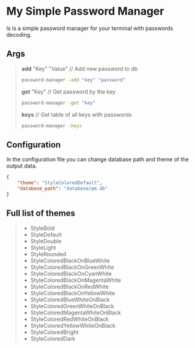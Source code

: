 # My Simple Password Manager

Is is a simple password manager for your terminal with passwords decoding.

## Args

> **add** "Key" "Value"  // Add new password to db
>
> ```sh
>password-manager -add "key" "password"
>```
>
> **get** "Key"  // Get password by the key
>
> ```sh
>password-manager -get "key"
>```
>
> **keys**  // Get table of all keys with passwords
>
> ```sh
>password-manager -keys
>```

## Configuration

In the configuration file you can change database path and theme of the output data.

```json
{
    "theme": "StyleColoredDefault",
    "database_path": "database/pm.db"
}
```

## Full list of themes

> - StyleBold
> - StyleDefault
> - StyleDouble
> - StyleLight
> - StyleRounded
> - StyleColoredBlackOnBlueWhite
> - StyleColoredBlackOnGreenWhite
> - StyleColoredBlackOnCyanWhite
> - StyleColoredBlackOnMagentaWhite
> - StyleColoredBlackOnRedWhite
> - StyleColoredBlackOnYellowWhite
> - StyleColoredBlueWhiteOnBlack
> - StyleColoredGreenWhiteOnBlack
> - StyleColoredMagentaWhiteOnBlack
> - StyleColoredRedWhiteOnBlack
> - StyleColoredYellowWhiteOnBlack
> - StyleColoredBright
> - StyleColoredDark
